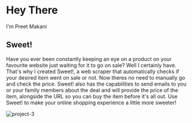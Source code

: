 # Hey There

I'm Preet Makani

## Sweet!

Have you ever been constantly keeping an eye on a product on your favourite website just waiting for it to go on sale? Well I certainly have. That's why I created Sweet!, a web scraper that automatically checks if your desired item went on sale or not. Now theres no need to manually go and check the price. Sweet! also has the capabilities to send emails to you or your family members about the deal and will provide the price of the item, alongside the URL so you can buy the item before it's all out. Use Sweet! to make your online shopping experience a little more sweeter! 


![project-3](https://user-images.githubusercontent.com/40505135/105565426-b564f480-5cf4-11eb-8977-719bba41cceb.png)


